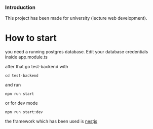 ### Introduction

This project has been made for university (lecture web development).

# How to start

you need a running postgres database.
Edit your database credentials inside app.module.ts

after that go test-backend with
`````
cd test-backend
`````
and run
`````
npm run start
`````
or for dev mode
`````
npm run start:dev
`````

the framework which has been used is [nestjs](https://nestjs.com)